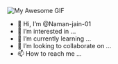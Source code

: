 ![My Awesome GIF](https://media.giphy.com/media/v1.Y2lkPTc5MGI3NjExc2duMHF2dmNoNjhvb3hsbWRwOHRnbW13OTRrcnFieWxhaDExODZxcCZlcD12MV9pbnRlcm5hbF9naWZfYnlfaWQmY3Q9Zw/SfTNXEzR2Ow1S98crY/giphy.gif)


- 👋 Hi, I’m @Naman-jain-01
- 👀 I’m interested in ...
- 🌱 I’m currently learning ...
- 💞️ I’m looking to collaborate on ...
- 📫 How to reach me ...

<!---
Naman-jain-01/Naman-jain-01 is a ✨ special ✨ repository because its `README.md` (this file) appears on your GitHub profile.
You can click the Preview link to take a look at your changes.
--->
